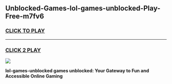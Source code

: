 
## Unblocked-Games-lol-games-unblocked-Play-Free-m7fv6
<h3>
<a href="https://premium76.site?title=lol-games-unblocked&ref=10A">CLICK TO PLAY</a></h3>
<hr>

<h3>
<a href="https://premium76.site?title=lol-games-unblocked&ref=10A">CLICK 2 PLAY</a>
  
</h3>

<a href="https://premium76.site?title=lol-games-unblocked&ref=10A"><img src="https://clearcache.store/games.png"></a>


**lol-games-unblocked games unblocked: Your Gateway to Fun and Accessible Online Gaming**
